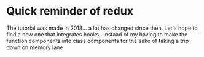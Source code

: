 # Quick reminder of redux
The tutorial was made in 2018... a lot has changed since then. Let's hope to find a new one that integrates hooks.. instaad of my having to make the function components into class components for the sake of taking a trip down on memory lane
